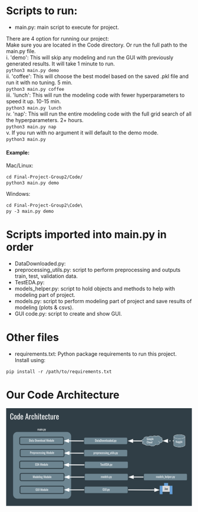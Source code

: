 # Scripts to run:

- main.py: main script to execute for project.

There are 4 option for running our project:  
Make sure you are located in the Code directory. Or run the full path to the main.py file.  
    i. 'demo': This will skip any modeling and run the GUI with previously generated results. It will take 1 minute
     to run.  
    `python3 main.py demo`  
    ii. 'coffee': This will choose the best model based on the saved .pkl file and run it with no tuning. 5 min.  
    `python3 main.py coffee`  
    iii. 'lunch': This will run the modeling code with fewer hyperparameters to speed it up. 10-15 min.  
    `python3 main.py lunch`  
    iv. 'nap': This will run the entire modeling code with the full grid search of all the hyperparameters. 2+ hours.  
    `python3 main.py nap`  
    v. If you run with no argument it will default to the demo mode.  
    `python3 main.py`
#### Example: 

Mac/Linux:
```
cd Final-Project-Group2/Code/
python3 main.py demo
```

Windows:
```
cd Final-Project-Group2\Code\
py -3 main.py demo
```

# Scripts imported into main.py in order
- DataDownloaded.py: 
- preprocessing_utils.py: script to perform preprocessing and outputs train, test, validation data.
- TestEDA.py:
- models_helper.py: script to hold objects and methods to help with modeling part of project.
- models.py: script to perform modeling part of project and save results of modeling (plots & csvs).
- GUI code.py: script to create and show GUI.

# Other files
- requirements.txt: Python package requirements to run this project. Install using:
```
pip install -r /path/to/requirements.txt
```

# Our Code Architecture

![Code Architecture](https://github.com/Saharae/Final-Project-Group2/blob/main/assets/code_architecture.png?raw=true)


